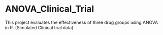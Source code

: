 # ANOVA_Clinical_Trial
This project evaluates the effectiveness of three drug groups using ANOVA in R. (Simulated Clinical trial data)
